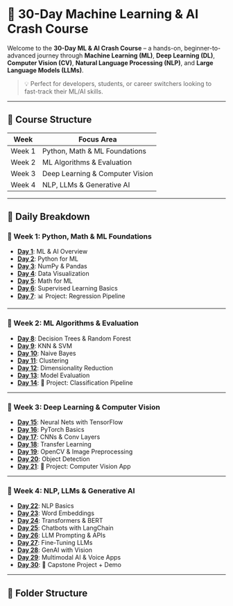 # 🚀 30-Day Machine Learning & AI Crash Course

Welcome to the **30-Day ML & AI Crash Course** – a hands-on, beginner-to-advanced journey through **Machine Learning (ML)**, **Deep Learning (DL)**, **Computer Vision (CV)**, **Natural Language Processing (NLP)**, and **Large Language Models (LLMs)**.

> 💡 Perfect for developers, students, or career switchers looking to fast-track their ML/AI skills.

---

## 📅 Course Structure

| Week | Focus Area |
|------|------------|
| Week 1 | Python, Math & ML Foundations |
| Week 2 | ML Algorithms & Evaluation |
| Week 3 | Deep Learning & Computer Vision |
| Week 4 | NLP, LLMs & Generative AI |

---

## 📘 Daily Breakdown

### 🔹 Week 1: Python, Math & ML Foundations
- **[Day 1](./Day%2001)**: ML & AI Overview  
- **[Day 2](./Day%2002)**: Python for ML  
- **[Day 3](./Day%2003)**: NumPy & Pandas  
- **[Day 4](./Day%2004)**: Data Visualization  
- **[Day 5](./Day%2005)**: Math for ML  
- **[Day 6](./Day%2006)**: Supervised Learning Basics  
- **[Day 7](./Day%2007)**: 📊 Project: Regression Pipeline

---

### 🔹 Week 2: ML Algorithms & Evaluation
- **[Day 8](./Day%2008)**: Decision Trees & Random Forest  
- **[Day 9](./Day%2009)**: KNN & SVM  
- **[Day 10](./Day%2010)**: Naive Bayes  
- **[Day 11](./Day%2011)**: Clustering  
- **[Day 12](./Day%2012)**: Dimensionality Reduction  
- **[Day 13](./Day%2013)**: Model Evaluation  
- **[Day 14](./Day%2014)**: 🤖 Project: Classification Pipeline

---

### 🔹 Week 3: Deep Learning & Computer Vision
- **[Day 15](./Day%2015)**: Neural Nets with TensorFlow  
- **[Day 16](./Day%2016)**: PyTorch Basics  
- **[Day 17](./Day%2017)**: CNNs & Conv Layers  
- **[Day 18](./Day%2018)**: Transfer Learning  
- **[Day 19](./Day%2019)**: OpenCV & Image Preprocessing  
- **[Day 20](./Day%2020)**: Object Detection  
- **[Day 21](./Day%2021)**: 📸 Project: Computer Vision App

---

### 🔹 Week 4: NLP, LLMs & Generative AI
- **[Day 22](./Day%2022)**: NLP Basics  
- **[Day 23](./Day%2023)**: Word Embeddings  
- **[Day 24](./Day%2024)**: Transformers & BERT  
- **[Day 25](./Day%2025)**: Chatbots with LangChain  
- **[Day 26](./Day%2026)**: LLM Prompting & APIs  
- **[Day 27](./Day%2027)**: Fine-Tuning LLMs  
- **[Day 28](./Day%2028)**: GenAI with Vision  
- **[Day 29](./Day%2029)**: Multimodal AI & Voice Apps  
- **[Day 30](./Day%2030)**: 🧠 Capstone Project + Demo

---

## 📂 Folder Structure

